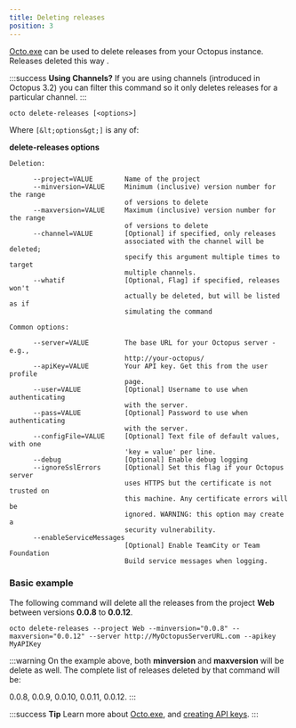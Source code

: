 ```yaml
---
title: Deleting releases
position: 3
---
```



[Octo.exe](http://docs.octopusdeploy.com/pages/viewpage.action?pageId=360596) can be used to delete releases from your Octopus instance. Releases deleted this way .

:::success
**Using Channels?**
If you are using channels (introduced in Octopus 3.2) you can filter this command so it only deletes releases for a particular channel.
:::

```text
octo delete-releases [<options>]
```


Where `[&lt;options&gt;]` is any of:

**delete-releases options**

```text
Deletion: 

      --project=VALUE        Name of the project
      --minversion=VALUE     Minimum (inclusive) version number for the range 
                             of versions to delete
      --maxversion=VALUE     Maximum (inclusive) version number for the range 
                             of versions to delete
      --channel=VALUE        [Optional] if specified, only releases 
                             associated with the channel will be deleted; 
                             specify this argument multiple times to target 
                             multiple channels.
      --whatif               [Optional, Flag] if specified, releases won't 
                             actually be deleted, but will be listed as if 
                             simulating the command

Common options: 

      --server=VALUE         The base URL for your Octopus server - e.g., 
                             http://your-octopus/
      --apiKey=VALUE         Your API key. Get this from the user profile 
                             page.
      --user=VALUE           [Optional] Username to use when authenticating 
                             with the server.
      --pass=VALUE           [Optional] Password to use when authenticating 
                             with the server.
      --configFile=VALUE     [Optional] Text file of default values, with one 
                             'key = value' per line.
      --debug                [Optional] Enable debug logging
      --ignoreSslErrors      [Optional] Set this flag if your Octopus server 
                             uses HTTPS but the certificate is not trusted on 
                             this machine. Any certificate errors will be 
                             ignored. WARNING: this option may create a 
                             security vulnerability.
      --enableServiceMessages
                             [Optional] Enable TeamCity or Team Foundation 
                             Build service messages when logging.

```

### Basic example


The following command will delete all the releases from the project **Web** between versions **0.0.8** to **0.0.12**.

```text
octo delete-releases --project Web --minversion="0.0.8" --maxversion="0.0.12" --server http://MyOctopusServerURL.com --apikey MyAPIKey
```

:::warning
On the example above, both **minversion** and **maxversion** will be delete as well. The complete list of releases deleted by that command will be:


0.0.8, 0.0.9, 0.0.10, 0.0.11, 0.0.12.
:::







:::success
**Tip**
Learn more about [Octo.exe](/docs/api-and-integration/octo.exe-command-line/index.md), and [creating API keys](/docs/how-to/how-to-create-an-api-key.md).
:::
